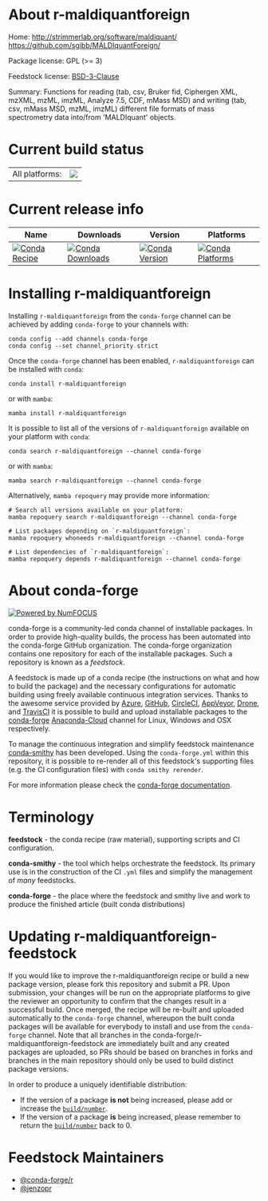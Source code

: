 About r-maldiquantforeign
=========================

Home: http://strimmerlab.org/software/maldiquant/ https://github.com/sgibb/MALDIquantForeign/

Package license: GPL (>= 3)

Feedstock license: [BSD-3-Clause](https://github.com/conda-forge/r-maldiquantforeign-feedstock/blob/main/LICENSE.txt)

Summary: Functions for reading (tab, csv, Bruker fid, Ciphergen XML, mzXML, mzML, imzML, Analyze 7.5, CDF, mMass MSD) and writing (tab, csv, mMass MSD, mzML, imzML) different file formats of mass spectrometry data into/from 'MALDIquant' objects.

Current build status
====================


<table><tr><td>All platforms:</td>
    <td>
      <a href="https://dev.azure.com/conda-forge/feedstock-builds/_build/latest?definitionId=8008&branchName=main">
        <img src="https://dev.azure.com/conda-forge/feedstock-builds/_apis/build/status/r-maldiquantforeign-feedstock?branchName=main">
      </a>
    </td>
  </tr>
</table>

Current release info
====================

| Name | Downloads | Version | Platforms |
| --- | --- | --- | --- |
| [![Conda Recipe](https://img.shields.io/badge/recipe-r--maldiquantforeign-green.svg)](https://anaconda.org/conda-forge/r-maldiquantforeign) | [![Conda Downloads](https://img.shields.io/conda/dn/conda-forge/r-maldiquantforeign.svg)](https://anaconda.org/conda-forge/r-maldiquantforeign) | [![Conda Version](https://img.shields.io/conda/vn/conda-forge/r-maldiquantforeign.svg)](https://anaconda.org/conda-forge/r-maldiquantforeign) | [![Conda Platforms](https://img.shields.io/conda/pn/conda-forge/r-maldiquantforeign.svg)](https://anaconda.org/conda-forge/r-maldiquantforeign) |

Installing r-maldiquantforeign
==============================

Installing `r-maldiquantforeign` from the `conda-forge` channel can be achieved by adding `conda-forge` to your channels with:

```
conda config --add channels conda-forge
conda config --set channel_priority strict
```

Once the `conda-forge` channel has been enabled, `r-maldiquantforeign` can be installed with `conda`:

```
conda install r-maldiquantforeign
```

or with `mamba`:

```
mamba install r-maldiquantforeign
```

It is possible to list all of the versions of `r-maldiquantforeign` available on your platform with `conda`:

```
conda search r-maldiquantforeign --channel conda-forge
```

or with `mamba`:

```
mamba search r-maldiquantforeign --channel conda-forge
```

Alternatively, `mamba repoquery` may provide more information:

```
# Search all versions available on your platform:
mamba repoquery search r-maldiquantforeign --channel conda-forge

# List packages depending on `r-maldiquantforeign`:
mamba repoquery whoneeds r-maldiquantforeign --channel conda-forge

# List dependencies of `r-maldiquantforeign`:
mamba repoquery depends r-maldiquantforeign --channel conda-forge
```


About conda-forge
=================

[![Powered by
NumFOCUS](https://img.shields.io/badge/powered%20by-NumFOCUS-orange.svg?style=flat&colorA=E1523D&colorB=007D8A)](https://numfocus.org)

conda-forge is a community-led conda channel of installable packages.
In order to provide high-quality builds, the process has been automated into the
conda-forge GitHub organization. The conda-forge organization contains one repository
for each of the installable packages. Such a repository is known as a *feedstock*.

A feedstock is made up of a conda recipe (the instructions on what and how to build
the package) and the necessary configurations for automatic building using freely
available continuous integration services. Thanks to the awesome service provided by
[Azure](https://azure.microsoft.com/en-us/services/devops/), [GitHub](https://github.com/),
[CircleCI](https://circleci.com/), [AppVeyor](https://www.appveyor.com/),
[Drone](https://cloud.drone.io/welcome), and [TravisCI](https://travis-ci.com/)
it is possible to build and upload installable packages to the
[conda-forge](https://anaconda.org/conda-forge) [Anaconda-Cloud](https://anaconda.org/)
channel for Linux, Windows and OSX respectively.

To manage the continuous integration and simplify feedstock maintenance
[conda-smithy](https://github.com/conda-forge/conda-smithy) has been developed.
Using the ``conda-forge.yml`` within this repository, it is possible to re-render all of
this feedstock's supporting files (e.g. the CI configuration files) with ``conda smithy rerender``.

For more information please check the [conda-forge documentation](https://conda-forge.org/docs/).

Terminology
===========

**feedstock** - the conda recipe (raw material), supporting scripts and CI configuration.

**conda-smithy** - the tool which helps orchestrate the feedstock.
                   Its primary use is in the construction of the CI ``.yml`` files
                   and simplify the management of *many* feedstocks.

**conda-forge** - the place where the feedstock and smithy live and work to
                  produce the finished article (built conda distributions)


Updating r-maldiquantforeign-feedstock
======================================

If you would like to improve the r-maldiquantforeign recipe or build a new
package version, please fork this repository and submit a PR. Upon submission,
your changes will be run on the appropriate platforms to give the reviewer an
opportunity to confirm that the changes result in a successful build. Once
merged, the recipe will be re-built and uploaded automatically to the
`conda-forge` channel, whereupon the built conda packages will be available for
everybody to install and use from the `conda-forge` channel.
Note that all branches in the conda-forge/r-maldiquantforeign-feedstock are
immediately built and any created packages are uploaded, so PRs should be based
on branches in forks and branches in the main repository should only be used to
build distinct package versions.

In order to produce a uniquely identifiable distribution:
 * If the version of a package **is not** being increased, please add or increase
   the [``build/number``](https://docs.conda.io/projects/conda-build/en/latest/resources/define-metadata.html#build-number-and-string).
 * If the version of a package **is** being increased, please remember to return
   the [``build/number``](https://docs.conda.io/projects/conda-build/en/latest/resources/define-metadata.html#build-number-and-string)
   back to 0.

Feedstock Maintainers
=====================

* [@conda-forge/r](https://github.com/conda-forge/r/)
* [@jenzopr](https://github.com/jenzopr/)

